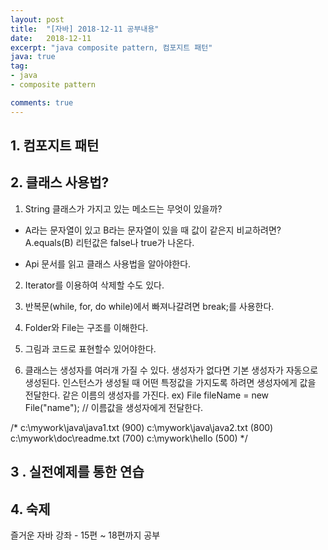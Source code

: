 ```yaml
---
layout: post
title:  "[자바] 2018-12-11 공부내용"
date:   2018-12-11
excerpt: "java composite pattern, 컴포지트 패턴"
java: true
tag:
- java
- composite pattern

comments: true
---
```


## 1. 컴포지트 패턴


## 2. 클래스 사용법?

1. String 클래스가 가지고 있는 메소드는 무엇이 있을까?

- A라는 문자열이 있고 B라는 문자열이 있을 때 값이 같은지 비교하려면?
  A.equals(B) 리턴값은 false나 true가 나온다.

- Api 문서를 읽고 클래스 사용법을 알아야한다.

2. Iterator를 이용하여 삭제할 수도 있다.

3. 반복문(while, for, do while)에서 빠져나갈려면 break;를 사용한다.

4. Folder와 File는 구조를 이해한다.

5. 그림과 코드로 표현할수 있어야한다.

6. 클래스는 생성자를 여러개 가질 수 있다. 생성자가 없다면 기본 생성자가 자동으로 생성된다.
   인스턴스가 생성될 때 어떤 특정값을 가지도록 하려면 생성자에게 값을 전달한다.
   같은 이름의 생성자를 가진다. ex) File fileName = new File("name"); // 이름값을 생성자에게 전달한다.

/*
c:\mywork\java\java1.txt  (900)
c:\mywork\java\java2.txt  (800)
c:\mywork\doc\readme.txt  (700)
c:\mywork\hello   (500)
 */

 ## 3 . 실전예제를 통한 연습



 ## 4. 숙제

 즐거운 자바 강좌 - 15편 ~ 18편까지 공부